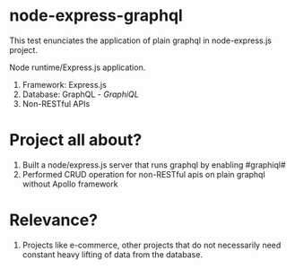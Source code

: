 # node-express-graphql
This test enunciates the application of plain graphql in node-express.js project.   

Node runtime/Express.js application.
1. Framework: Express.js
2. Database: GraphQL - *GraphiQL*
3. Non-RESTful APIs

# Project all about?
1. Built a node/express.js server that runs graphql by enabling #graphiql#
2. Performed CRUD operation for non-RESTful apis on plain graphql without Apollo framework

# Relevance?
1. Projects like e-commerce, other projects that do not necessarily need constant heavy lifting of data from the database.
